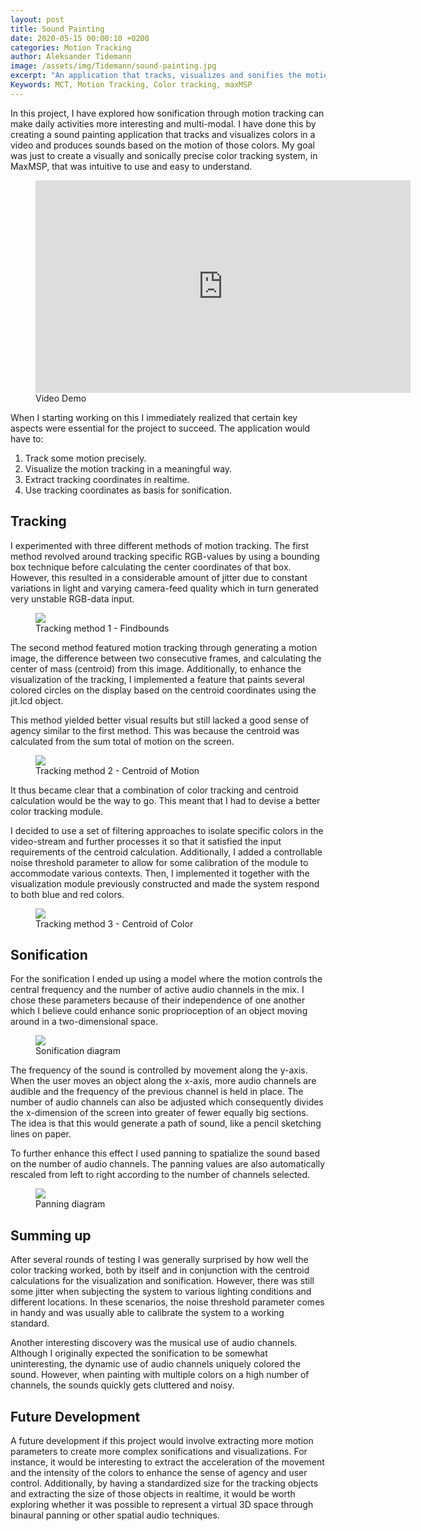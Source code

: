 ```yaml
---
layout: post
title: Sound Painting
date: 2020-05-15 00:00:10 +0200
categories: Motion Tracking
author: Aleksander Tidemann
image: /assets/img/Tidemann/sound-painting.jpg
excerpt: "An application that tracks, visualizes and sonifies the motion of colors."
Keywords: MCT, Motion Tracking, Color tracking, maxMSP 
--- 
```


In this project, I have explored how sonification through motion tracking can make daily activities more interesting and multi-modal. I have done this by creating a sound painting application that tracks and visualizes colors in a video and produces sounds based on the motion of those colors. My goal was just to create a visually and sonically precise color tracking system, in MaxMSP, that was intuitive to use and easy to understand.

<figure>
    <iframe src="https://drive.google.com/file/d/1KUodlOrqJxHMgMVfSz8KYd5L07GFG36k/preview" height="340px" width="600px" frameborder="0">
    </iframe>
    <figcaption>Video Demo</figcaption>
</figure>

When I starting working on this I immediately realized that certain key aspects were essential for the project to succeed. The application would have to:

1. Track some motion precisely. 
2. Visualize the motion tracking in a meaningful way. 
3. Extract tracking coordinates in realtime. 
4. Use tracking coordinates as basis for sonification.

## Tracking

I experimented with three different methods of motion tracking. The first method revolved around tracking specific RGB-values by using a bounding box technique before calculating the center coordinates of that box. However, this resulted in a considerable amount of jitter due to constant variations in light and varying camera-feed quality which in turn generated very unstable RGB-data input.

<figure class="gif">
    <img src="https://drive.google.com/file/d/1gnMoPbQGuJBiFcgG3CVP-5Z1gFf32ROl/preview"/>
    <figcaption>Tracking method 1 - Findbounds</figcaption>
</figure>

The second method featured motion tracking through generating a motion image, the difference between two consecutive frames, and calculating the center of mass (centroid) from this image. Additionally, to enhance the visualization of the tracking, I implemented a feature that paints several colored circles on the display based on the centroid coordinates using the jit.lcd object.   

This method yielded better visual results but still lacked a good sense of agency similar to the first method. This was because the centroid was calculated from the sum total of motion on the screen.

<figure class="gif">
    <img src="https://drive.google.com/file/d/1IaIHp4XUgDPs02zcIkaEAVWr1RKU01tg/preview"/>
    <figcaption>Tracking method 2 - Centroid of Motion</figcaption>
</figure>

It thus became clear that a combination of color tracking and centroid calculation would be the way to go. This meant that I had to devise a better color tracking module. 

I decided to use a set of filtering approaches to isolate specific colors in the video-stream and further processes it so that it satisfied the input requirements of the centroid calculation. Additionally, I added a controllable noise threshold parameter to allow for some calibration of the module to accommodate various contexts. Then, I implemented it together with the visualization module previously constructed and made the system respond to both blue and red colors.

<figure class="gif">
    <img src="https://drive.google.com/file/d/1ih-aH2XgOYEQyT2eZkV0wpK9fwHEqITd/preview"/>
    <figcaption>Tracking method 3 - Centroid of Color</figcaption>
</figure>

## Sonification

For the sonification I ended up using a model where the motion controls the central frequency and the number of active audio channels in the mix. I chose these parameters because of their independence of one another which I believe could enhance sonic proprioception of an object moving around in a two-dimensional space.

<figure>
    <img src="https://drive.google.com/file/d/1N3NURJglAKMWCvZS85JfgPgsURChfH1B/preview"/>
    <figcaption>Sonification diagram</figcaption>
</figure>

The frequency of the sound is controlled by movement along the y-axis. When the user moves an object along the x-axis, more audio channels are audible and the frequency of the previous channel is held in place. The number of audio channels can also be adjusted which consequently divides the x-dimension of the screen into greater of fewer equally big sections. The idea is that this would generate a path of sound, like a pencil sketching lines on paper. 

To further enhance this effect I used panning to spatialize the sound based on the number of audio channels. The panning values are also automatically rescaled from left to right according to the number of channels selected. 

<figure>
    <img src="https://drive.google.com/file/d/12mm3d0S5ye6-EmoAiJki-wRSlRQTPF2v/preview"/>
    <figcaption>Panning diagram</figcaption>
</figure>

## Summing up

After several rounds of testing I was generally surprised by how well the color tracking worked, both by itself and in conjunction with the centroid calculations for the visualization and sonification. However, there was still some jitter when subjecting the system to various lighting conditions and different locations. In these scenarios, the noise threshold parameter comes in handy and was usually able to calibrate the system to a working standard. 

Another interesting discovery was the musical use of audio channels. Although I originally expected the sonification to be somewhat uninteresting, the dynamic use of audio channels uniquely colored the sound. However, when painting with multiple colors on a high number of channels, the sounds quickly gets cluttered and noisy.   

## Future Development

A future development if this project would involve extracting more motion parameters to create more complex sonifications and visualizations. For instance, it would be interesting to extract the acceleration of the movement and the intensity of the colors to enhance the sense of agency and user control. Additionally, by having a standardized size for the tracking objects and extracting the size of those objects in realtime, it would be worth exploring whether it was possible to represent a virtual 3D space through binaural panning or other spatial audio techniques.
